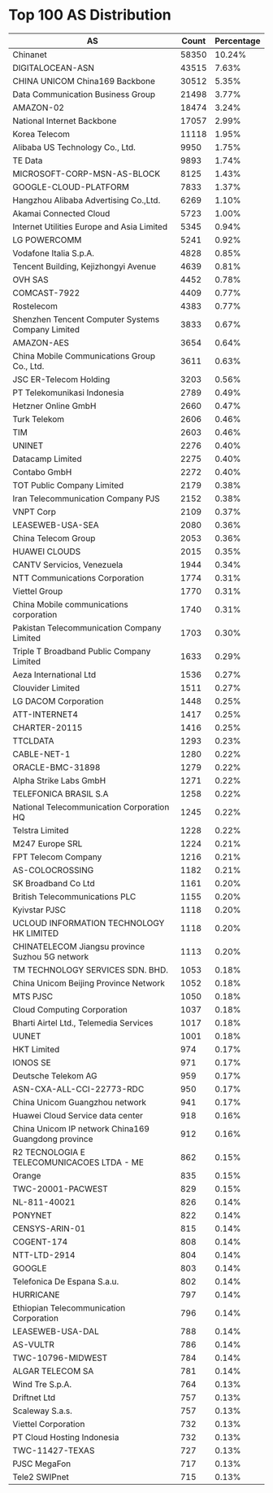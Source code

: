 # Top 100 AS Distribution
| AS | Count | Percentage |
|----|----|----|
| Chinanet | 58350 | 10.24% |
| DIGITALOCEAN-ASN | 43515 | 7.63% |
| CHINA UNICOM China169 Backbone | 30512 | 5.35% |
| Data Communication Business Group | 21498 | 3.77% |
| AMAZON-02 | 18474 | 3.24% |
| National Internet Backbone | 17057 | 2.99% |
| Korea Telecom | 11118 | 1.95% |
| Alibaba US Technology Co., Ltd. | 9950 | 1.75% |
| TE Data | 9893 | 1.74% |
| MICROSOFT-CORP-MSN-AS-BLOCK | 8125 | 1.43% |
| GOOGLE-CLOUD-PLATFORM | 7833 | 1.37% |
| Hangzhou Alibaba Advertising Co.,Ltd. | 6269 | 1.10% |
| Akamai Connected Cloud | 5723 | 1.00% |
| Internet Utilities Europe and Asia Limited | 5345 | 0.94% |
| LG POWERCOMM | 5241 | 0.92% |
| Vodafone Italia S.p.A. | 4828 | 0.85% |
| Tencent Building, Kejizhongyi Avenue | 4639 | 0.81% |
| OVH SAS | 4452 | 0.78% |
| COMCAST-7922 | 4409 | 0.77% |
| Rostelecom | 4383 | 0.77% |
| Shenzhen Tencent Computer Systems Company Limited | 3833 | 0.67% |
| AMAZON-AES | 3654 | 0.64% |
| China Mobile Communications Group Co., Ltd. | 3611 | 0.63% |
| JSC ER-Telecom Holding | 3203 | 0.56% |
| PT Telekomunikasi Indonesia | 2789 | 0.49% |
| Hetzner Online GmbH | 2660 | 0.47% |
| Turk Telekom | 2606 | 0.46% |
| TIM | 2603 | 0.46% |
| UNINET | 2276 | 0.40% |
| Datacamp Limited | 2275 | 0.40% |
| Contabo GmbH | 2272 | 0.40% |
| TOT Public Company Limited | 2179 | 0.38% |
| Iran Telecommunication Company PJS | 2152 | 0.38% |
| VNPT Corp | 2109 | 0.37% |
| LEASEWEB-USA-SEA | 2080 | 0.36% |
| China Telecom Group | 2053 | 0.36% |
| HUAWEI CLOUDS | 2015 | 0.35% |
| CANTV Servicios, Venezuela | 1944 | 0.34% |
| NTT Communications Corporation | 1774 | 0.31% |
| Viettel Group | 1770 | 0.31% |
| China Mobile communications corporation | 1740 | 0.31% |
| Pakistan Telecommunication Company Limited | 1703 | 0.30% |
| Triple T Broadband Public Company Limited | 1633 | 0.29% |
| Aeza International Ltd | 1536 | 0.27% |
| Clouvider Limited | 1511 | 0.27% |
| LG DACOM Corporation | 1448 | 0.25% |
| ATT-INTERNET4 | 1417 | 0.25% |
| CHARTER-20115 | 1416 | 0.25% |
| TTCLDATA | 1293 | 0.23% |
| CABLE-NET-1 | 1280 | 0.22% |
| ORACLE-BMC-31898 | 1279 | 0.22% |
| Alpha Strike Labs GmbH | 1271 | 0.22% |
| TELEFONICA BRASIL S.A | 1258 | 0.22% |
| National Telecommunication Corporation HQ | 1245 | 0.22% |
| Telstra Limited | 1228 | 0.22% |
| M247 Europe SRL | 1224 | 0.21% |
| FPT Telecom Company | 1216 | 0.21% |
| AS-COLOCROSSING | 1182 | 0.21% |
| SK Broadband Co Ltd | 1161 | 0.20% |
| British Telecommunications PLC | 1155 | 0.20% |
| Kyivstar PJSC | 1118 | 0.20% |
| UCLOUD INFORMATION TECHNOLOGY HK LIMITED | 1118 | 0.20% |
| CHINATELECOM Jiangsu province Suzhou 5G network | 1113 | 0.20% |
| TM TECHNOLOGY SERVICES SDN. BHD. | 1053 | 0.18% |
| China Unicom Beijing Province Network | 1052 | 0.18% |
| MTS PJSC | 1050 | 0.18% |
| Cloud Computing Corporation | 1037 | 0.18% |
| Bharti Airtel Ltd., Telemedia Services | 1017 | 0.18% |
| UUNET | 1001 | 0.18% |
| HKT Limited | 974 | 0.17% |
| IONOS SE | 971 | 0.17% |
| Deutsche Telekom AG | 959 | 0.17% |
| ASN-CXA-ALL-CCI-22773-RDC | 950 | 0.17% |
| China Unicom Guangzhou network | 941 | 0.17% |
| Huawei Cloud Service data center | 918 | 0.16% |
| China Unicom IP network China169 Guangdong province | 912 | 0.16% |
| R2 TECNOLOGIA E TELECOMUNICACOES LTDA - ME | 862 | 0.15% |
| Orange | 835 | 0.15% |
| TWC-20001-PACWEST | 829 | 0.15% |
| NL-811-40021 | 826 | 0.14% |
| PONYNET | 822 | 0.14% |
| CENSYS-ARIN-01 | 815 | 0.14% |
| COGENT-174 | 808 | 0.14% |
| NTT-LTD-2914 | 804 | 0.14% |
| GOOGLE | 803 | 0.14% |
| Telefonica De Espana S.a.u. | 802 | 0.14% |
| HURRICANE | 797 | 0.14% |
| Ethiopian Telecommunication Corporation | 796 | 0.14% |
| LEASEWEB-USA-DAL | 788 | 0.14% |
| AS-VULTR | 786 | 0.14% |
| TWC-10796-MIDWEST | 784 | 0.14% |
| ALGAR TELECOM SA | 781 | 0.14% |
| Wind Tre S.p.A. | 764 | 0.13% |
| Driftnet Ltd | 757 | 0.13% |
| Scaleway S.a.s. | 757 | 0.13% |
| Viettel Corporation | 732 | 0.13% |
| PT Cloud Hosting Indonesia | 732 | 0.13% |
| TWC-11427-TEXAS | 727 | 0.13% |
| PJSC MegaFon | 717 | 0.13% |
| Tele2 SWIPnet | 715 | 0.13% |
